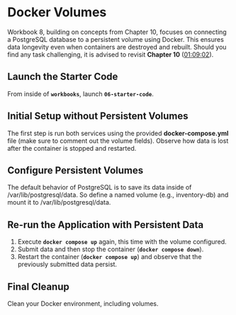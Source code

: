 # Docker Volumes

Workbook 8, building on concepts from Chapter 10, focuses on connecting a PostgreSQL database to a persistent volume using Docker. This ensures data longevity even when containers are destroyed and rebuilt. Should you find any task challenging, it is advised to revisit **Chapter 10** ([01:09:02](https://youtu.be/s69slvfVp0I?t=4144)).

## **Launch the Starter Code**

From inside of **`workbooks`**, launch  **`06-starter-code`**.

## **Initial Setup without Persistent Volumes**

The first step is run both services using the provided **docker-compose.yml** file (make sure to comment out the volume fields). Observe how data is lost after the container is stopped and restarted.

## **Configure Persistent Volumes**

The default behavior of PostgreSQL is to save its data inside of /var/lib/postgresql/data. So define a named volume (e.g., inventory-db) and mount it to /var/lib/postgresql/data.

## **Re-run the Application with Persistent Data**

1. Execute **`docker compose up`** again, this time with the volume configured.
2. Submit data and then stop the container (**`docker compose down`**).
3. Restart the container (**`docker compose up`**) and observe that the previously submitted data persist.

## **Final Cleanup**

Clean your Docker environment, including volumes.